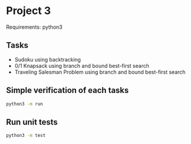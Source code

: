# Project 3

Requirements: python3

## Tasks

- Sudoku using backtracking
- 0/1 Knapsack using branch and bound best-first search
- Traveling Salesman Problem using branch and bound best-first search

## Simple verification of each tasks

```bash
python3 -m run
```

## Run unit tests

```bash
python3 -m test

```
